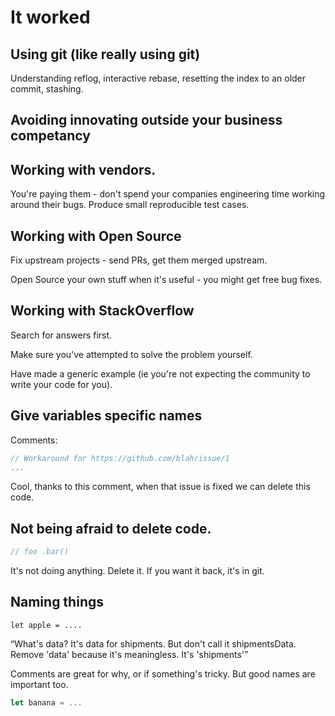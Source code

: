 # It worked

## Using git (like really using git)

Understanding reflog, interactive rebase, resetting the index to an older commit, stashing.

## Avoiding innovating outside your business competancy

## Working with vendors.

You're paying them - don't spend your companies engineering time working around their bugs. Produce small reproducible test cases.

## Working with Open Source

Fix upstream projects - send PRs, get them merged upstream.

Open Source your own stuff when it's useful - you might get free bug fixes.

## Working with StackOverflow

Search for answers first.

Make sure you've attempted to solve the problem yourself.

Have made a generic example (ie you're not expecting the community to write your code for you).

## Give variables specific names

Comments:

```javascript
// Workaround for https://github.com/blah/issue/1
...
```

Cool, thanks to this comment, when that issue is fixed we can delete this code.

## Not being afraid to delete code.

```javascript
// foo .bar()
```

It's not doing anything. Delete it. If you want it back, it's in git.

## Naming things

```javascript// Actually a banana
let apple = ....
```

<q>What's data? It's data for shipments. But don't call it shipmentsData. Remove 'data' because it's meaningless. It's 'shipments'</q>

Comments are great for why, or if something's tricky. But good names are important too.

```javascript
let banana = ...
```
